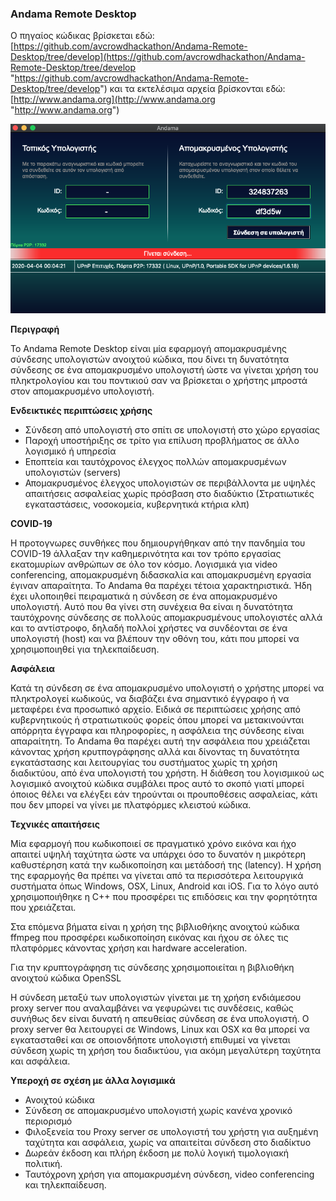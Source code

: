 ### Andama Remote Desktop
Ο πηγαίος κώδικας βρίσκεται εδώ: [https://github.com/avcrowdhackathon/Andama-Remote-Desktop/tree/develop](https://github.com/avcrowdhackathon/Andama-Remote-Desktop/tree/develop "https://github.com/avcrowdhackathon/Andama-Remote-Desktop/tree/develop") και τα εκτελέσιμα αρχεία βρίσκονται εδώ:  [http://www.andama.org](http://www.andama.org "http://www.andama.org")

![Screenshot of Andama](https://github.com/avcrowdhackathon/YiannisBourkelis/blob/master/andama-screenshot-gr.png)

**Περιγραφή**

Το Andama Remote Desktop είναι μία εφαρμογή απομακρυσμένης σύνδεσης υπολογιστών ανοιχτού κώδικα, που δίνει τη δυνατότητα σύνδεσης σε ένα απομακρυσμένο υπολογιστή ώστε να γίνεται χρήση του πληκτρολογίου και του ποντικιού σαν να βρίσκεται ο χρήστης μπροστά στον απομακρυσμένο υπολογιστή. 

**Ενδεικτικές περιπτώσεις χρήσης**

- Σύνδεση από υπολογιστή στο σπίτι σε υπολογιστή στο χώρο εργασίας 
- Παροχή υποστήριξης σε τρίτο για επίλυση προβλήματος σε άλλο λογισμικό ή υπηρεσία
- Εποπτεία και ταυτόχρονος έλεγχος πολλών απομακρυσμένων υπολογιστών (servers)
- Απομακρυσμένος έλεγχος υπολογιστών σε περιβάλλοντα με υψηλές απαιτήσεις ασφαλείας χωρίς πρόσβαση στο διαδύκτιο (Στρατιωτικές εγκαταστάσεις, νοσοκομεία, κυβερνητικά κτήρια κλπ)

**COVID-19**

Η προτογνωρες συνθήκες που δημιουργήθηκαν από την πανδημία του COVID-19 άλλαξαν την καθημερινότητα και τον τρόπο εργασίας εκατομυρίων ανθρώπων σε όλο τον κόσμο. Λογισμικά για video conferencing, απομακρυσμένη διδασκαλία και απομακρυσμένη εργασία έγιναν  απαραίτητα. Το Andama θα παρέχει τέτοια χαρακτηριστικά. Ήδη έχει υλοποιηθεί πειραματικά η σύνδεση σε ένα απομακρυσμένο υπολογιστή. Αυτό που θα γίνει στη συνέχεια θα είναι η δυνατότητα ταυτόχρονης σύνδεσης σε πολλούς απομακρυσμένους υπολογιστές αλλά και το αντίστροφο, δηλαδή πολλοί χρήστες να συνδέονται σε ένα υπολογιστή (host) και να βλέπουν την οθόνη του, κάτι που μπορεί να χρησιμοποιηθεί για τηλεκπαίδευση. 

**Ασφάλεια**

Κατά τη σύνδεση σε ένα απομακρυσμένο υπολογιστή ο χρήστης μπορεί να πληκτρολογεί κωδικούς, να διαβάζει ένα σημαντικό έγγραφο ή να μεταφέρει ένα προσωπικό αρχείο. Ειδικά σε περιπτώσεις χρήσης από κυβερνητικούς ή στρατιωτικούς φορείς όπου μπορεί να μετακινούνται απόρρητα έγγραφα και πληροφορίες, η ασφάλεια της σύνδεσης είναι απαραίτητη. Το Andama θα παρέχει αυτή την ασφάλεια που χρειάζεται κάνοντας χρήση κρυτπογράφησης αλλά και δίνοντας τη δυνατότητα εγκατάστασης και λειτουργίας του συστήματος χωρίς τη χρήση διαδικτύου, από ένα υπολογιστή του χρήστη. Η διάθεση του λογισμικού ως λογισμικό ανοιχτού κώδικα συμβάλει προς αυτό το σκοπό γιατί μπορεί όποιος θέλει να ελέγξει εάν τηρούνται οι προυποθέσεις ασφαλείας, κάτι που δεν μπορεί να γίνει με πλατφόρμες κλειστού κώδικα.


**Τεχνικές απαιτήσεις**

Μία εφαρμογή που κωδικοποιεί σε πραγματικό χρόνο εικόνα και ήχο απαιτεί υψηλή ταχύτητα ώστε να υπάρχει όσο το δυνατόν η μικρότερη καθυστέρηση κατά την κωδικοποίηση και μετάδοσή της (latency). Η χρήση της εφαρμογής θα πρέπει να γίνεται από τα περισσότερα λειτουργικά συστήματα όπως Windows, OSX, Linux, Android και iOS.
Για το λόγο αυτό χρησιμοποιήθηκε η C++ που προσφέρει τις επιδόσεις και την φορητότητα που χρειάζεται.

Στα επόμενα βήματα είναι η χρήση της βιβλιοθήκης ανοιχτού κώδικα ffmpeg που προσφέρει κωδικοποίηση εικόνας και ήχου σε όλες τις πλατφόρμες κάνοντας χρήση και hardware acceleration.

Για την κρυπτογράφηση τις σύνδεσης χρησιμοποιείται η βιβλιοθήκη ανοιχτού κώδικα OpenSSL

Η σύνδεση μεταξύ των υπολογιστών γίνεται με τη χρήση ενδιάμεσου proxy server που αναλαμβάνει να γεφυρώνει τις συνδέσεις, καθώς συνήθως δεν είναι δυνατή η απευθείας σύνδεση σε ένα υπολογιστή. Ο proxy server θα λειτουργεί σε Windows, Linux και OSX κα θα μπορεί να εγκατασταθεί και σε οποιονδήποτε υπολογιστή επιθυμεί να γίνεται σύνδεση χωρίς τη χρήση του διαδικτύου, για ακόμη μεγαλύτερη ταχύτητα και ασφάλεια.


**Υπεροχή σε σχέση με άλλα λογισμικά**

- Ανοιχτού κώδικα
- Σύνδεση σε απομακρυσμένο υπολογιστή χωρίς κανένα χρονικό περιορισμό
- Φιλοξενεία του Proxy server σε υπολογιστή του χρήστη για αυξημένη ταχύτητα και ασφάλεια, χωρίς να απαιτείται σύνδεση στο διαδίκτυο
- Δωρεάν έκδοση και πλήρη έκδοση με πολύ λογική τιμολογιακή πολιτική.
- Ταυτόχρονη χρήση για απομακρυσμένη σύνδεση, video conferencing και τηλεκπαίδευση.
